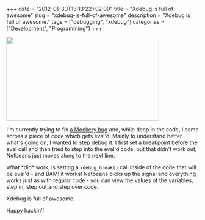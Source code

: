 +++
date = "2012-01-30T13:13:22+02:00"
title = "Xdebug is full of awesome"
slug = "xdebug-is-full-of-awesome"
description = "Xdebug is full of awesome."
tags = ["debugging", "xdebug"]
categories = ["Development", "Programming"]
+++
<p><a href="http://lh5.googleusercontent.com/-JOZg7ZD3KAE/TyaWQeClVTI/AAAAAAAAAsg/JssfwI-Um6c/s1280/Screenshot+-+01302012+-+01%3A57%3A12+PM.png"><img alt="" src="http://lh6.googleusercontent.com/-T6KPtpQIrCA/TyaW4TSDKvI/AAAAAAAAAss/dGguCKJ4ONs/s400/400x200.png" title="debugging eval&#039;d code with xdebug" class="alignright" width="400" height="220" /></a></p>
<p>I'm currently trying to fix <a href="https://github.com/padraic/mockery/issues/33">a Mockery bug</a> and, while deep in the code, I came across a piece of code which gets eval'd. Mainly to understand better what's going on, I wanted to step debug it. I first set a breakpoint before the eval call and then tried to step into the eval'd code, but that didn't work out, Netbeans just moves along to the next line.</p>
<p>What *did* work, is setting a <code>xdebug_break()</code> call inside of the code that will be eval'd - and BAM! it works! Netbeans picks up the signal and everything works just as with regular code - you can view the values of the variables, step in, step out and step over code.</p>
<p>Xdebug is full of awesome.</p>
<p>Happy hackin'!</p>

